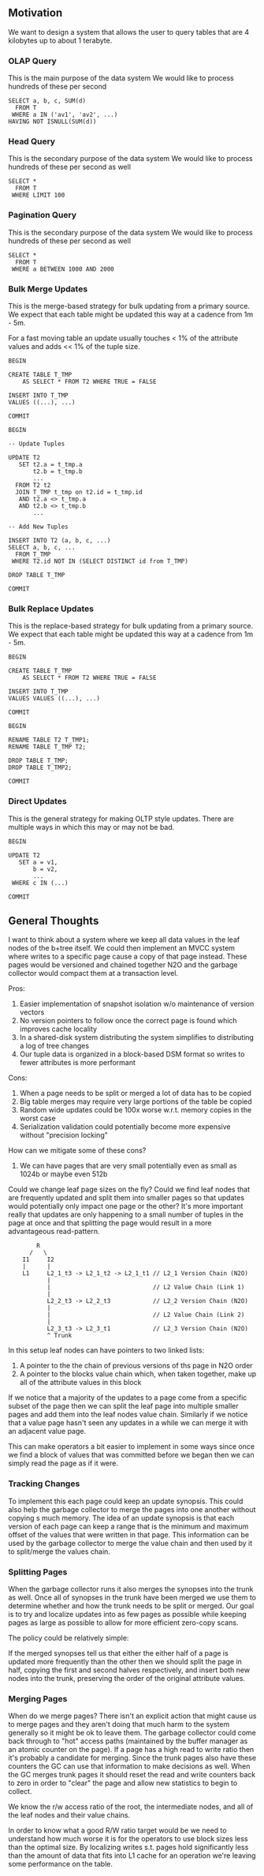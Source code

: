 ## Motivation

We want to design a system that allows the user to query tables that are 4 kilobytes up to about 1 terabyte.

### OLAP Query

This is the main purpose of the data system
We would like to process hundreds of these per second

```
SELECT a, b, c, SUM(d)
  FROM T
 WHERE a IN ('av1', 'av2', ...)
HAVING NOT ISNULL(SUM(d))
```

### Head Query

This is the secondary purpose of the data system
We would like to process hundreds of these per second as well

```
SELECT *
  FROM T
 WHERE LIMIT 100
```

### Pagination Query

This is the secondary purpose of the data system
We would like to process hundreds of these per second as well

```
SELECT *
  FROM T
 WHERE a BETWEEN 1000 AND 2000
```

### Bulk Merge Updates

This is the merge-based strategy for bulk updating from a primary source.
We expect that each table might be updated this way at a cadence from 1m - 5m.

For a fast moving table an update usually touches < 1% of the attribute values and adds << 1% of the tuple size.

```
BEGIN

CREATE TABLE T_TMP
    AS SELECT * FROM T2 WHERE TRUE = FALSE

INSERT INTO T_TMP
VALUES ((...), ...)

COMMIT

BEGIN

-- Update Tuples

UPDATE T2
   SET t2.a = t_tmp.a
       t2.b = t_tmp.b
       ...
  FROM T2 t2
  JOIN T_TMP t_tmp on t2.id = t_tmp.id
   AND t2.a <> t_tmp.a
   AND t2.b <> t_tmp.b
       ...

-- Add New Tuples

INSERT INTO T2 (a, b, c, ...)
SELECT a, b, c, ...
  FROM T_TMP
 WHERE T2.id NOT IN (SELECT DISTINCT id from T_TMP)

DROP TABLE T_TMP

COMMIT
```

### Bulk Replace Updates

This is the replace-based strategy for bulk updating from a primary source.
We expect that each table might be updated this way at a cadence from 1m - 5m.

```
BEGIN

CREATE TABLE T_TMP
    AS SELECT * FROM T2 WHERE TRUE = FALSE

INSERT INTO T_TMP
VALUES VALUES ((...), ...)

COMMIT

BEGIN

RENAME TABLE T2 T_TMP1;
RENAME TABLE T_TMP T2;

DROP TABLE T_TMP;
DROP TABLE T_TMP2;

COMMIT
```

### Direct Updates

This is the general strategy for making OLTP style updates.
There are multiple ways in which this may or may not be bad. 

```
BEGIN

UPDATE T2
   SET a = v1,
       b = v2, 
       ...
 WHERE c IN (...)
 
COMMIT
```

## General Thoughts

I want to think about a system where we keep all data values in the leaf nodes of the b+tree itself.
We could then implement an MVCC system where writes to a specific page cause a copy of that page instead.
These pages would be versioned and chained together N2O and the garbage collector would compact them at a transaction level.

Pros:

1. Easier implementation of snapshot isolation w/o maintenance of version vectors
2. No version pointers to follow once the correct page is found which improves cache locality
3. In a shared-disk system distributing the system simplifies to distributing a log of tree changes
4. Our tuple data is organized in a block-based DSM format so writes to fewer attributes is more performant

Cons:

1. When a page needs to be split or merged a lot of data has to be copied
2. Big table merges may require very large portions of the table be copied
3. Random wide updates could be 100x worse w.r.t. memory copies in the worst case
4. Serialization validation could potentially become more expensive without "precision locking" 

How can we mitigate some of these cons?

1. We can have pages that are very small potentially even as small as 1024b or maybe even 512b

Could we change leaf page sizes on the fly? Could we find leaf nodes that are frequently updated
and split them into smaller pages so that updates would potentially only impact one page or the other?
It's more important really that updates are only happening to a small number of tuples in the page at once
and that splitting the page would result in a more advantageous read-pattern.

```
        R
      /   \
    I1     I2
    |      |  
    L1     L2_1_t3 -> L2_1_t2 -> L2_1_t1 // L2_1 Version Chain (N2O)
           |
           |                             // L2 Value Chain (Link 1)
           |
           L2_2_t3 -> L2_2_t3            // L2_2 Version Chain (N2O)
           |
           |                             // L2 Value Chain (Link 2)
           |
           L2_3_t3 -> L2_3_t1            // L2_3 Version Chain (N2O)
           ^ Trunk
```

In this setup leaf nodes can have pointers to two linked lists:

1. A pointer to the the chain of previous versions of ths page in N2O order
2. A pointer to the blocks value chain which, when taken together, make up all of the attribute values in this block

If we notice that a majority of the updates to a page come from a specific subset of the page then we can split the
leaf page into multiple smaller pages and add them into the leaf nodes value chain. Similarly if we notice that a
value page hasn't seen any updates in a while we can merge it with an adjacent value page. 

This can make operators a bit easier to implement in some ways since once we find a block of values that was committed
before we began then we can simply read the page as if it were.

### Tracking Changes

To implement this each page could keep an update synopsis. This could also help the garbage collector to merge the pages
into one another without copying s much memory. The idea of an update synopsis is that each version of each page can keep
a range that is the minimum and maximum offset of the values that were written in that page. This information can be used
by the garbage collector to merge the value chain and then used by it to split/merge the values chain. 

### Splitting Pages

When the garbage collector runs it also merges the synopses into the trunk as well. Once all of synopses in the trunk have
been merged we use them to determine whether and how the trunk needs to be split or merged. Our goal is to try and localize
updates into as few pages as possible while keeping pages as large as possible to allow for more efficient zero-copy scans.

The policy could be relatively simple:

If the merged synopses tell us that either the either half of a page is updated more frequently than the other then we 
should split the page in half, copying the first and second halves respectively, and insert both new nodes into the trunk,
preserving the order of the original attribute values.

### Merging Pages

When do we merge pages? There isn't an explicit action that might cause us to merge pages and they aren't doing that much
harm to the system generally so it might be ok to leave them. The garbage collector could come back through to "hot" access
paths (maintained by the buffer manager as an atomic counter on the page). If a page has a high read to write ratio then it's
probably a candidate for merging. Since the trunk pages also have these counters the GC can use that information to make
decisions as well. When the GC merges trunk pages it should reset the read and write counters back to zero in order to "clear" the page and allow
new statistics to begin to collect.

We know the r/w access ratio of the root, the intermediate nodes, and all of the leaf nodes and their value chains.

In order to know what a good R/W ratio target would be we need to understand how much worse it is for the operators to
use block sizes less than the optimal size. By localizing writes s.t. pages hold significantly less than the amount of
data that fits into L1 cache for an operation we're leaving some performance on the table.
